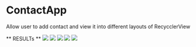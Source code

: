 # ContactApp
Allow user to add contact and view it into different layouts of RecycclerView 

** RESULTs **
![](app/src/main/res/drawable/pic1.png)
![](app/src/main/res/drawable/pic2.png)
![](app/src/main/res/drawable/pic3.png)
![](app/src/main/res/drawable/pic4.png)
![](app/src/main/res/drawable/pic5.png)
